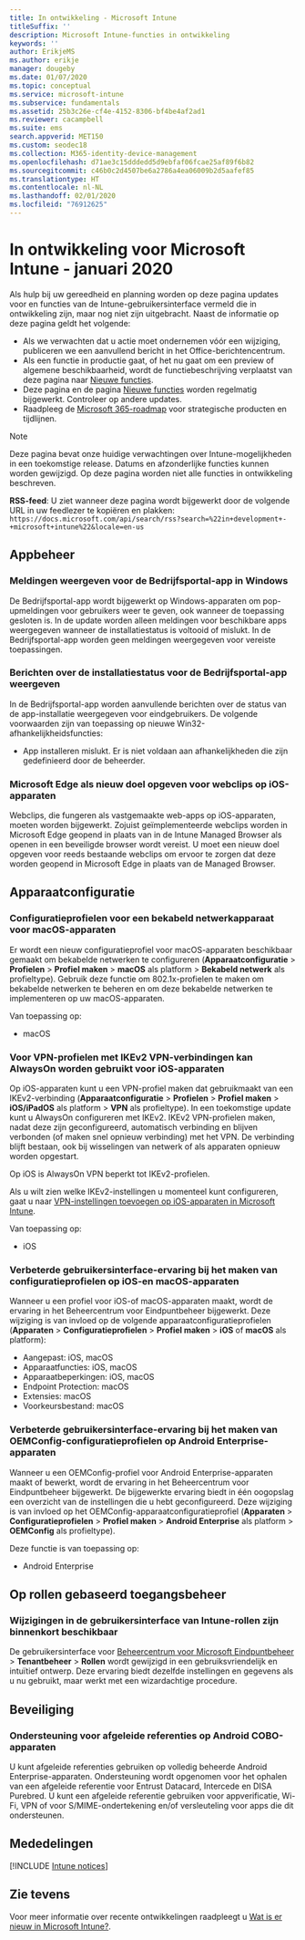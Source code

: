 ```yaml
---
title: In ontwikkeling - Microsoft Intune
titleSuffix: ''
description: Microsoft Intune-functies in ontwikkeling
keywords: ''
author: ErikjeMS
ms.author: erikje
manager: dougeby
ms.date: 01/07/2020
ms.topic: conceptual
ms.service: microsoft-intune
ms.subservice: fundamentals
ms.assetid: 25b3c26e-cf4e-4152-8306-bf4be4af2ad1
ms.reviewer: cacampbell
ms.suite: ems
search.appverid: MET150
ms.custom: seodec18
ms.collection: M365-identity-device-management
ms.openlocfilehash: d71ae3c15dddedd5d9ebfaf06fcae25af89f6b82
ms.sourcegitcommit: c46b0c2d4507be6a2786a4ea06009b2d5aafef85
ms.translationtype: HT
ms.contentlocale: nl-NL
ms.lasthandoff: 02/01/2020
ms.locfileid: "76912625"
---
```

# <a name="in-development-for-microsoft-intune---january-2020"></a>In ontwikkeling voor Microsoft Intune - januari 2020

Als hulp bij uw gereedheid en planning worden op deze pagina updates voor en functies van de Intune-gebruikersinterface vermeld die in ontwikkeling zijn, maar nog niet zijn uitgebracht. Naast de informatie op deze pagina geldt het volgende: 

- Als we verwachten dat u actie moet ondernemen vóór een wijziging, publiceren we een aanvullend bericht in het Office-berichtencentrum.
- Als een functie in productie gaat, of het nu gaat om een preview of algemene beschikbaarheid, wordt de functiebeschrijving verplaatst van deze pagina naar [Nieuwe functies](whats-new.md).
- Deze pagina en de pagina [Nieuwe functies](whats-new.md) worden regelmatig bijgewerkt. Controleer op andere updates.
- Raadpleeg de [Microsoft 365-roadmap](https://www.microsoft.com/microsoft-365/roadmap?rtc=2&filters=EMS) voor strategische producten en tijdlijnen.

> [!NOTE]
> Deze pagina bevat onze huidige verwachtingen over Intune-mogelijkheden in een toekomstige release. Datums en afzonderlijke functies kunnen worden gewijzigd. Op deze pagina worden niet alle functies in ontwikkeling beschreven.

**RSS-feed**: U ziet wanneer deze pagina wordt bijgewerkt door de volgende URL in uw feedlezer te kopiëren en plakken: `https://docs.microsoft.com/api/search/rss?search=%22in+development+-+microsoft+intune%22&locale=en-us`

<!--
## What's coming to Intune in the Azure portal 
## What's coming to Intune apps
## Notices
-->

<!-- Common categories:  
## App management
## Device configuration
## Device enrollment
## Device management
## Intune apps
## Monitor and troubleshoot
## Role-based access control
## Security

-->
 
<!-- ***********************************************-->
## <a name="app-management"></a>Appbeheer

### <a name="display-notifications-for-the-company-portal-app-on-windows---1808082----"></a>Meldingen weergeven voor de Bedrijfsportal-app in Windows<!-- 1808082  -->
De Bedrijfsportal-app wordt bijgewerkt op Windows-apparaten om pop-upmeldingen voor gebruikers weer te geven, ook wanneer de toepassing gesloten is. In de update worden alleen meldingen voor beschikbare apps weergegeven wanneer de installatiestatus is voltooid of mislukt. In de Bedrijfsportal-app worden geen meldingen weergegeven voor vereiste toepassingen. 

### <a name="display-installation-status-messages-for-the-company-portal-app---2514416----"></a>Berichten over de installatiestatus voor de Bedrijfsportal-app weergeven<!-- 2514416  -->
In de Bedrijfsportal-app worden aanvullende berichten over de status van de app-installatie weergegeven voor eindgebruikers. De volgende voorwaarden zijn van toepassing op nieuwe Win32-afhankelijkheidsfuncties:
- App installeren mislukt. Er is niet voldaan aan afhankelijkheden die zijn gedefinieerd door de beheerder.

### <a name="retarget-web-clips-to-microsoft-edge-on-ios-devices---5455276---"></a>Microsoft Edge als nieuw doel opgeven voor webclips op iOS-apparaten<!-- 5455276 -->
Webclips, die fungeren als vastgemaakte web-apps op iOS-apparaten, moeten worden bijgewerkt. Zojuist geïmplementeerde webclips worden in Microsoft Edge geopend in plaats van in de Intune Managed Browser als openen in een beveiligde browser wordt vereist. U moet een nieuw doel opgeven voor reeds bestaande webclips om ervoor te zorgen dat deze worden geopend in Microsoft Edge in plaats van de Managed Browser. 


<!-- ***********************************************-->
## <a name="device-configuration"></a>Apparaatconfiguratie

### <a name="wired-network-device-configuration-profiles-for-macos-devices---3508686----"></a>Configuratieprofielen voor een bekabeld netwerkapparaat voor macOS-apparaten<!-- 3508686  -->
Er wordt een nieuw configuratieprofiel voor macOS-apparaten beschikbaar gemaakt om bekabelde netwerken te configureren (**Apparaatconfiguratie** > **Profielen** > **Profiel maken** > **macOS** als platform > **Bekabeld netwerk** als profieltype). Gebruik deze functie om 802.1x-profielen te maken om bekabelde netwerken te beheren en om deze bekabelde netwerken te implementeren op uw macOS-apparaten.

Van toepassing op:
- macOS

### <a name="vpn-profiles-with-ikev2-vpn-connections-can-use-always-on-with-ios-devices----1947932-idready---"></a>Voor VPN-profielen met IKEv2 VPN-verbindingen kan AlwaysOn worden gebruikt voor iOS-apparaten <!-- 1947932 idready -->
Op iOS-apparaten kunt u een VPN-profiel maken dat gebruikmaakt van een IKEv2-verbinding (**Apparaatconfiguratie** > **Profielen** > **Profiel maken** > **iOS/iPadOS** als platform > **VPN** als profieltype). In een toekomstige update kunt u AlwaysOn configureren met IKEv2. IKEv2 VPN-profielen maken, nadat deze zijn geconfigureerd, automatisch verbinding en blijven verbonden (of maken snel opnieuw verbinding) met het VPN. De verbinding blijft bestaan, ook bij wisselingen van netwerk of als apparaten opnieuw worden opgestart.

Op iOS is AlwaysOn VPN beperkt tot IKEv2-profielen.

Als u wilt zien welke IKEv2-instellingen u momenteel kunt configureren, gaat u naar [VPN-instellingen toevoegen op iOS-apparaten in Microsoft Intune](../configuration/vpn-settings-ios.md#ikev2-settings).

Van toepassing op:
- iOS

### <a name="improved-user-interface-experience-when-creating-configuration-profiles-on-ios-and-macos-devices---5569008-5569039-5569057-5569110-5569116-5569131-5569139-5569153-5859984-idready---"></a>Verbeterde gebruikersinterface-ervaring bij het maken van configuratieprofielen op iOS-en macOS-apparaten<!-- 5569008-5569039-5569057-5569110-5569116-5569131-5569139-5569153-5859984 idready -->
Wanneer u een profiel voor iOS-of macOS-apparaten maakt, wordt de ervaring in het Beheercentrum voor Eindpuntbeheer bijgewerkt. Deze wijziging is van invloed op de volgende apparaatconfiguratieprofielen (**Apparaten** > **Configuratieprofielen** > **Profiel maken** > **iOS** of **macOS** als platform):

- Aangepast: iOS, macOS
- Apparaatfuncties: iOS, macOS
- Apparaatbeperkingen: iOS, macOS
- Endpoint Protection: macOS
- Extensies: macOS
- Voorkeursbestand: macOS

### <a name="improved-user-interface-experience-when-creating-oemconfig-configuration-profiles-on-android-enterprise-devices---5568645-idready----"></a>Verbeterde gebruikersinterface-ervaring bij het maken van OEMConfig-configuratieprofielen op Android Enterprise-apparaten<!-- 5568645 idready  -->
Wanneer u een OEMConfig-profiel voor Android Enterprise-apparaten maakt of bewerkt, wordt de ervaring in het Beheercentrum voor Eindpuntbeheer bijgewerkt. De bijgewerkte ervaring biedt in één oogopslag een overzicht van de instellingen die u hebt geconfigureerd. Deze wijziging is van invloed op het OEMConfig-apparaatconfiguratieprofiel (**Apparaten** > **Configuratieprofielen** > **Profiel maken** > **Android Enterprise** als platform > **OEMConfig** als profieltype).

Deze functie is van toepassing op:
- Android Enterprise 

<!-- ***********************************************-->
<!--## Device enrollment-->



<!-- ***********************************************-->
<!--## Device management-->



<!-- ***********************************************-->
<!--## Intune apps-->
 

<!-- ***********************************************-->

<!--
## Monitoring and troubleshooting
-->


<!-- ***********************************************-->
## <a name="role-based-access-control"></a>Op rollen gebaseerd toegangsbeheer

### <a name="intune-roles-user-interface-changes-coming--5801612-idready--"></a>Wijzigingen in de gebruikersinterface van Intune-rollen zijn binnenkort beschikbaar<!--5801612 idready-->
De gebruikersinterface voor [Beheercentrum voor Microsoft Eindpuntbeheer](https://go.microsoft.com/fwlink/?linkid=2109431) > **Tenantbeheer** > **Rollen** wordt gewijzigd in een gebruiksvriendelijk en intuïtief ontwerp. Deze ervaring biedt dezelfde instellingen en gegevens als u nu gebruikt, maar werkt met een wizardachtige procedure.


<!-- ***********************************************-->
## <a name="security"></a>Beveiliging

### <a name="derived-credentials-support-on-android-cobo-devices--4839592--"></a>Ondersteuning voor afgeleide referenties op Android COBO-apparaten<!--4839592-->
U kunt afgeleide referenties gebruiken op volledig beheerde Android Enterprise-apparaten. Ondersteuning wordt opgenomen voor het ophalen van een afgeleide referentie voor Entrust Datacard, Intercede en DISA Purebred. U kunt een afgeleide referentie gebruiken voor appverificatie, Wi-Fi, VPN of voor S/MIME-ondertekening en/of versleuteling voor apps die dit ondersteunen. 

<!-- ***********************************************-->
## <a name="notices"></a>Mededelingen

[!INCLUDE [Intune notices](../includes/intune-notices.md)]

## <a name="see-also"></a>Zie tevens
Voor meer informatie over recente ontwikkelingen raadpleegt u [Wat is er nieuw in Microsoft Intune?](whats-new.md).


